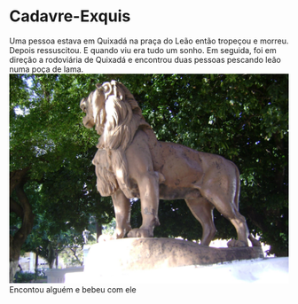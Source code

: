 # Cadavre-Exquis
Uma pessoa estava em Quixadá na praça do Leão então tropeçou e morreu. Depois ressuscitou. E quando viu era tudo um sonho.
Em seguida, foi em direção a rodoviária de Quixadá e encontrou duas pessoas pescando leão numa poça de lama.
![alt text](https://github.com/UFC-Dev-Web-2024-2/Cadavre-Exquis/blob/main/igrejas%20029.jpg?raw=true)
Encontou alguém e bebeu com ele 

